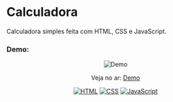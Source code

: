 # Calculadora
<p>Calculadora simples feita com HTML, CSS e JavaScript.</p>

### Demo:

<p align="center">
  <img src="/assets/demo/Calc.gif" alt="Demo" />
</p>

<p align="center">
 Veja no ar: <a href="https://calcbase.netlify.app/" target="_blank">Demo</a>
</p>

<p align="center">
  <a href="#"><img src="https://img.shields.io/badge/HTML5-E34F26?style=for-the-badge&logo=html5&logoColor=white" alt="HTML"></a>
  <a href="#"><img src="https://img.shields.io/badge/CSS3-1572B6?style=for-the-badge&logo=css3&logoColor=white" alt="CSS"></a>
  <a href="#"><img src="https://img.shields.io/badge/JavaScript-F7DF1E?style=for-the-badge&logo=javascript&logoColor=black" alt="JavaScript"></a>
</p>
